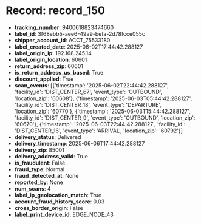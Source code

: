 # Record: record_150

- **tracking_number**: 9400618823474660
- **label_id**: 3f68ebb5-aee6-49a9-befa-2d78fcce055c
- **shipper_account_id**: ACCT_75533180
- **label_created_date**: 2025-06-02T17:44:42.288127
- **label_origin_ip**: 192.168.245.14
- **label_origin_location**: 60601
- **return_address_zip**: 60601
- **is_return_address_us_based**: True
- **discount_applied**: True
- **scan_events**: [{'timestamp': '2025-06-02T22:44:42.288127', 'facility_id': 'DIST_CENTER_67', 'event_type': 'OUTBOUND', 'location_zip': '60608'}, {'timestamp': '2025-06-03T05:44:42.288127', 'facility_id': 'DIST_CENTER_18', 'event_type': 'DEPARTURE', 'location_zip': '60770'}, {'timestamp': '2025-06-03T15:44:42.288127', 'facility_id': 'DIST_CENTER_9', 'event_type': 'OUTBOUND', 'location_zip': '60670'}, {'timestamp': '2025-06-03T22:44:42.288127', 'facility_id': 'DIST_CENTER_16', 'event_type': 'ARRIVAL', 'location_zip': '60792'}]
- **delivery_status**: Delivered
- **delivery_timestamp**: 2025-06-06T17:44:42.288127
- **delivery_zip**: 85001
- **delivery_address_valid**: True
- **is_fraudulent**: False
- **fraud_type**: Normal
- **fraud_detected_at**: None
- **reported_by**: None
- **num_scans**: 4
- **label_ip_geolocation_match**: True
- **account_fraud_history_score**: 0.03
- **cross_border_origin**: False
- **label_print_device_id**: EDGE_NODE_43